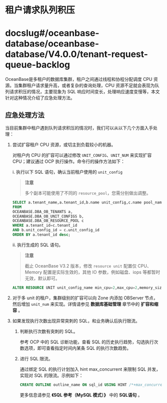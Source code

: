 租户请求队列积压
=============================

# docslug#/oceanbase-database/oceanbase-database/V4.0.0/tenant-request-queue-backlog
OceanBase是多租户的数据库集群，租户之间通过线程和协程分配调度 CPU 资源。当集群租户请求量升高，或者复杂的查询处理，CPU 资源不足就会表现为队列请求积压的情况，主要现象为 SQL 响应时间变长，处理响应速度变慢等，本文针对这种情况介绍了应急处理方法。

应急处理方法
---------------------------

当目前集群中租户遇到队列请求积压的情况时，我们可以从以下几个方面入手处理：

1. 尝试扩容租户 CPU 资源，或切主到负载较小的机器。

   对租户内 CPU 的扩容可以通过修改 `UNIT_CONFIG`、`UNIT_NUM` 来实现扩容 CPU；建议通过 OCP 执行操作。命令行的操作方法如下：

   i. 执行以下 SQL 语句，确认当前租户使用的 `unit_config`

   >**注意**
   >
   >多个副本可能使用了不同的 `resource_pool`，您需分别做出调整。

   ```sql
   SELECT a.tenant_name,a.tenant_id,b.name unit_config,c.name pool_name,b.max_cpu,b.min_cpu
   FROM
   OCEANBASE.DBA_OB_TENANTS a,
   OCEANBASE.DBA_OB_UNIT_CONFIGS b,
   OCEANBASE.DBA_OB_RESOURCE_POOL c
   WHERE a.tenant_id=c.tenant_id
   AND b.unit_config_id = c.unit_config_id
   ORDER BY a.tenant_id desc;
   ```

   ii. 执行生成的 SQL 语句。

   >**注意**
   >
   >截止 OceanBase V3.2 版本，修改 `resource unit` 配置仅 CPU、Memory 配置是实际生效的，其他 IO 参数，例如磁盘、iops 等都暂时无效，默认即可。

   ```sql
   ALTER RESOURCE UNIT unit_config_name min_cpu=2,max_cpu=2,memory_size ='2G',max_iops=10000,min_iops=10000;
   ```

2. 对于多 unit 的租户，集群级别的扩容可以向 Zone 内添加 OBServer 节点，然后增加 `unit_num` 来实现。详情请参见 **数据库基础管理** 章节中的 **扩容和缩容** 。

3. 如果发现执行次数出现异常突刺的 SQL，和业务确认后执行限流。

   1. 判断执行次数有突刺的 SQL。

      参考 OCP 中的 SQL 诊断功能，查看 SQL 的历史执行趋势，勾选执行次数选项，即可查看指定时间内某条 SQL 的执行次数趋势。

   2. 进行 SQL 限流。

      通过绑定 SQL 的执行计划加入 hint max_concurrent 来限制 SQL 并发，实现对 SQL 的限流。示例如下：

      ```sql
      CREATE OUTLINE outline_name ON sql_id USING HINT /*+max_concurrent(1)*/;
      ```

      更多信息请参见 **《SQL 参考（MySQL 模式）》** 中的 **SQL语句** 。
